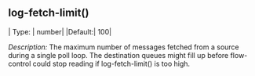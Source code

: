 ## log-fetch-limit()

| Type: |     number|
|Default:|   100|

*Description:* The maximum number of messages fetched from a source
during a single poll loop. The destination queues might fill up before
flow-control could stop reading if log-fetch-limit() is too high.
